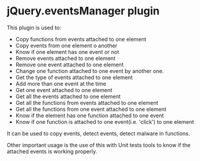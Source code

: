 jQuery.eventsManager plugin
==============

This plugin is used to:

* Copy functions from events attached to one element
* Copy events from one element o another
* Know if one element has one event or not
* Remove events attached to one element
* Remove one event attached to one element
* Change one function attached to one event by another one.
* Get the type of events attached to one element
* Add more than one event at the time
* Get one event attached to one element
* Get all the events attached to one element
* Get all the functions from events attached to one element
* Get all the functions from one event attached to one element
* Know if the element has one function attached to one event
* Know if one function is attached to one event(i.e. 'click') to one element

It can be used to copy events, detect events, detect malware in functions.

Other important usage is the use of this with Unit tests tools to know if the attached events is working properly.
